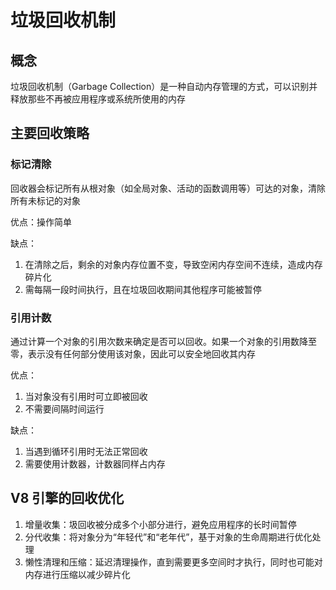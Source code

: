 # 垃圾回收机制

## 概念

垃圾回收机制（Garbage Collection）是一种自动内存管理的方式，可以识别并释放那些不再被应用程序或系统所使用的内存

## 主要回收策略

### 标记清除

回收器会标记所有从根对象（如全局对象、活动的函数调用等）可达的对象，清除所有未标记的对象

优点：操作简单

缺点：

1. 在清除之后，剩余的对象内存位置不变，导致空闲内存空间不连续，造成内存碎片化
2. 需每隔一段时间执行，且在垃圾回收期间其他程序可能被暂停

### 引用计数

通过计算一个对象的引用次数来确定是否可以回收。如果一个对象的引用数降至零，表示没有任何部分使用该对象，因此可以安全地回收其内存

优点：

1. 当对象没有引用时可立即被回收
2. 不需要间隔时间运行

缺点：

1. 当遇到循环引用时无法正常回收
2. 需要使用计数器，计数器同样占内存

## V8 引擎的回收优化

1. 增量收集：圾回收被分成多个小部分进行，避免应用程序的长时间暂停
2. 分代收集：将对象分为“年轻代”和“老年代”，基于对象的生命周期进行优化处理
3. 懒性清理和压缩：延迟清理操作，直到需要更多空间时才执行，同时也可能对内存进行压缩以减少碎片化
